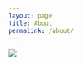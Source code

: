```yaml
---
layout: page
title: About
permalink: /about/
---
```


![]({{site.baseurl}}/images/copper-plus.svg )



[^1]:a blogging platform that natively supports Jupyter notebooks in addition to other formats.
